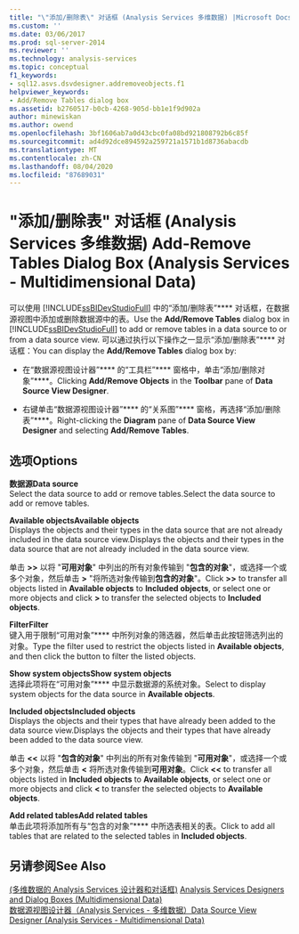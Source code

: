 ```yaml
---
title: "\"添加/删除表\" 对话框 (Analysis Services 多维数据) |Microsoft Docs"
ms.custom: ''
ms.date: 03/06/2017
ms.prod: sql-server-2014
ms.reviewer: ''
ms.technology: analysis-services
ms.topic: conceptual
f1_keywords:
- sql12.asvs.dsvdesigner.addremoveobjects.f1
helpviewer_keywords:
- Add/Remove Tables dialog box
ms.assetid: b2760517-b0cb-4268-905d-bb1e1f9d902a
author: minewiskan
ms.author: owend
ms.openlocfilehash: 3bf1606ab7a0d43cbc0fa08bd921808792b6c85f
ms.sourcegitcommit: ad4d92dce894592a259721a1571b1d8736abacdb
ms.translationtype: MT
ms.contentlocale: zh-CN
ms.lasthandoff: 08/04/2020
ms.locfileid: "87689031"
---
```

# <a name="add-remove-tables-dialog-box-analysis-services---multidimensional-data"></a><span data-ttu-id="f2eec-102">"添加/删除表" 对话框 (Analysis Services 多维数据) </span><span class="sxs-lookup"><span data-stu-id="f2eec-102">Add-Remove Tables Dialog Box (Analysis Services - Multidimensional Data)</span></span>
  <span data-ttu-id="f2eec-103">可以使用 [!INCLUDE[ssBIDevStudioFull](../../includes/ssbidevstudiofull-md.md)] 中的“添加/删除表”\*\*\*\* 对话框，在数据源视图中添加或删除数据源中的表。</span><span class="sxs-lookup"><span data-stu-id="f2eec-103">Use the **Add/Remove Tables** dialog box in [!INCLUDE[ssBIDevStudioFull](../../includes/ssbidevstudiofull-md.md)] to add or remove tables in a data source to or from a data source view.</span></span> <span data-ttu-id="f2eec-104">可以通过执行以下操作之一显示“添加/删除表”\*\*\*\* 对话框：</span><span class="sxs-lookup"><span data-stu-id="f2eec-104">You can display the **Add/Remove Tables** dialog box by:</span></span>  
  
-   <span data-ttu-id="f2eec-105">在“数据源视图设计器”\*\*\*\* 的“工具栏”\*\*\*\* 窗格中，单击“添加/删除对象”\*\*\*\*。</span><span class="sxs-lookup"><span data-stu-id="f2eec-105">Clicking **Add/Remove Objects** in the **Toolbar** pane of **Data Source View Designer**.</span></span>  
  
-   <span data-ttu-id="f2eec-106">右键单击“数据源视图设计器”\*\*\*\* 的“关系图”\*\*\*\* 窗格，再选择“添加/删除表”\*\*\*\*。</span><span class="sxs-lookup"><span data-stu-id="f2eec-106">Right-clicking the **Diagram** pane of **Data Source View Designer** and selecting **Add/Remove Tables**.</span></span>  
  
## <a name="options"></a><span data-ttu-id="f2eec-107">选项</span><span class="sxs-lookup"><span data-stu-id="f2eec-107">Options</span></span>  
 <span data-ttu-id="f2eec-108">**数据源**</span><span class="sxs-lookup"><span data-stu-id="f2eec-108">**Data source**</span></span>  
 <span data-ttu-id="f2eec-109">Select the data source to add or remove tables.</span><span class="sxs-lookup"><span data-stu-id="f2eec-109">Select the data source to add or remove tables.</span></span>  
  
 <span data-ttu-id="f2eec-110">**Available objects**</span><span class="sxs-lookup"><span data-stu-id="f2eec-110">**Available objects**</span></span>  
 <span data-ttu-id="f2eec-111">Displays the objects and their types in the data source that are not already included in the data source view.</span><span class="sxs-lookup"><span data-stu-id="f2eec-111">Displays the objects and their types in the data source that are not already included in the data source view.</span></span>  
  
 <span data-ttu-id="f2eec-112">单击 **>>** 以将 "**可用对象**" 中列出的所有对象传输到 "**包含的对象**"，或选择一个或多个对象，然后单击 **>** "将所选对象传输到**包含的对象**"。</span><span class="sxs-lookup"><span data-stu-id="f2eec-112">Click **>>** to transfer all objects listed in **Available objects** to **Included objects**, or select one or more objects and click **>** to transfer the selected objects to **Included objects**.</span></span>  
  
 <span data-ttu-id="f2eec-113">**Filter**</span><span class="sxs-lookup"><span data-stu-id="f2eec-113">**Filter**</span></span>  
 <span data-ttu-id="f2eec-114">键入用于限制“可用对象”\*\*\*\* 中所列对象的筛选器，然后单击此按钮筛选列出的对象。</span><span class="sxs-lookup"><span data-stu-id="f2eec-114">Type the filter used to restrict the objects listed in **Available objects**, and then click the button to filter the listed objects.</span></span>  
  
 <span data-ttu-id="f2eec-115">**Show system objects**</span><span class="sxs-lookup"><span data-stu-id="f2eec-115">**Show system objects**</span></span>  
 <span data-ttu-id="f2eec-116">选择此项将在“可用对象”\*\*\*\* 中显示数据源的系统对象。</span><span class="sxs-lookup"><span data-stu-id="f2eec-116">Select to display system objects for the data source in **Available objects**.</span></span>  
  
 <span data-ttu-id="f2eec-117">**Included objects**</span><span class="sxs-lookup"><span data-stu-id="f2eec-117">**Included objects**</span></span>  
 <span data-ttu-id="f2eec-118">Displays the objects and their types that have already been added to the data source view.</span><span class="sxs-lookup"><span data-stu-id="f2eec-118">Displays the objects and their types that have already been added to the data source view.</span></span>  
  
 <span data-ttu-id="f2eec-119">单击 **<<** 以将 "**包含的对象**" 中列出的所有对象传输到 "**可用对象**"，或选择一个或多个对象，然后单击 **<** 将所选对象传输到**可用对象**。</span><span class="sxs-lookup"><span data-stu-id="f2eec-119">Click **<<** to transfer all objects listed in **Included objects** to **Available objects**, or select one or more objects and click **<** to transfer the selected objects to **Available objects**.</span></span>  
  
 <span data-ttu-id="f2eec-120">**Add related tables**</span><span class="sxs-lookup"><span data-stu-id="f2eec-120">**Add related tables**</span></span>  
 <span data-ttu-id="f2eec-121">单击此项将添加所有与“包含的对象”\*\*\*\* 中所选表相关的表。</span><span class="sxs-lookup"><span data-stu-id="f2eec-121">Click to add all tables that are related to the selected tables in **Included objects**.</span></span>  
  
## <a name="see-also"></a><span data-ttu-id="f2eec-122">另请参阅</span><span class="sxs-lookup"><span data-stu-id="f2eec-122">See Also</span></span>  
 <span data-ttu-id="f2eec-123">[&#40;多维数据的 Analysis Services 设计器和对话框&#41;](../analysis-services/analysis-services-designers-and-dialog-boxes-multidimensional-data.md) </span><span class="sxs-lookup"><span data-stu-id="f2eec-123">[Analysis Services Designers and Dialog Boxes &#40;Multidimensional Data&#41;](../analysis-services/analysis-services-designers-and-dialog-boxes-multidimensional-data.md) </span></span>  
 [<span data-ttu-id="f2eec-124">数据源视图设计器（Analysis Services - 多维数据）</span><span class="sxs-lookup"><span data-stu-id="f2eec-124">Data Source View Designer &#40;Analysis Services - Multidimensional Data&#41;</span></span>](../analysis-services/data-source-view-designer-analysis-services-multidimensional-data.md)  
  
  

